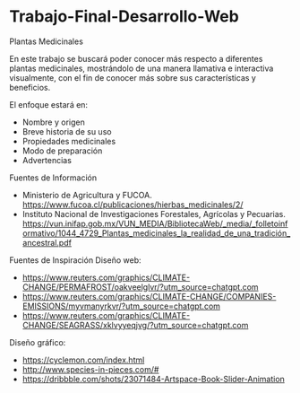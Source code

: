 # Trabajo-Final-Desarrollo-Web

Plantas Medicinales

En este trabajo se buscará poder conocer más respecto a diferentes plantas medicinales, mostrándolo de una manera llamativa e interactiva visualmente, con el fin de conocer más sobre sus características y beneficios.

El enfoque estará en:
- Nombre y origen
- Breve historia de su uso
- Propiedades medicinales
- Modo de preparación
- Advertencias

Fuentes de Información
- Ministerio de Agricultura y FUCOA. https://www.fucoa.cl/publicaciones/hierbas_medicinales/2/
- Instituto Nacional de Investigaciones Forestales, Agrícolas y Pecuarias. https://vun.inifap.gob.mx/VUN_MEDIA/BibliotecaWeb/_media/_folletoinformativo/1044_4729_Plantas_medicinales_la_realidad_de_una_tradición_ancestral.pdf


Fuentes de Inspiración
Diseño web: 
- https://www.reuters.com/graphics/CLIMATE-CHANGE/PERMAFROST/oakveelglvr/?utm_source=chatgpt.com
- https://www.reuters.com/graphics/CLIMATE-CHANGE/COMPANIES-EMISSIONS/myvmanyrkvr/?utm_source=chatgpt.com
- https://www.reuters.com/graphics/CLIMATE-CHANGE/SEAGRASS/xklvyyeqjvg/?utm_source=chatgpt.com

Diseño gráfico: 
- https://cyclemon.com/index.html
- http://www.species-in-pieces.com/#
- https://dribbble.com/shots/23071484-Artspace-Book-Slider-Animation
  
